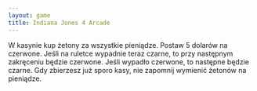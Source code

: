 ```yaml
---
layout: game
title: Indiana Jones 4 Arcade
---
```


W kasynie kup żetony za wszystkie pieniądze. Postaw 5 dolarów na
czerwone. Jeśli na ruletce wypadnie teraz czarne, to przy następnym
zakręceniu będzie czerwone. Jeśli wypadło czerwone, to następne
będzie czarne. Gdy zbierzesz już sporo kasy, nie zapomnij wymienić
żetonów na pieniądze.
